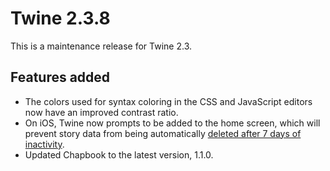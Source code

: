 # Twine 2.3.8

This is a maintenance release for Twine 2.3.

## Features added

* The colors used for syntax coloring in the CSS and JavaScript editors now have an improved contrast ratio.
* On iOS, Twine now prompts to be added to the home screen, which will prevent story data from being automatically [deleted after 7 days of inactivity](https://webkit.org/blog/10218/full-third-party-cookie-blocking-and-more/).
* Updated Chapbook to the latest version, 1.1.0.
